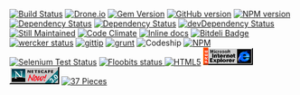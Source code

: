 [![Build Status](https://travis-ci.org/artemave/37-pieces-of-flair.png)](https://travis-ci.org/artemave/37-pieces-of-flair)
[![Drone.io](https://drone.io/github.com/joshski/37-pieces-of-flair/status.png)](https://drone.io/github.com/joshski/37-pieces-of-flair/latest)
[![Gem Version](https://badge.fury.io/rb/37-pieces-of-flair.png)](http://badge.fury.io/rb/37-pieces-of-flair)
[![GitHub version](https://badge.fury.io/gh/artemave%2F37-pieces-of-flair.png)](http://badge.fury.io/gh/artemave%2F37-pieces-of-flair)
[![NPM version](https://badge.fury.io/js/37-pieces-of-flair.png)](http://badge.fury.io/js/37-pieces-of-flair)
[![Dependency Status](https://gemnasium.com/artemave/37-pieces-of-flair.png)](https://gemnasium.com/artemave/37-pieces-of-flair)
[![Dependency Status](https://david-dm.org/artemave/37-pieces-of-flair.png)](https://david-dm.org/artemave/37-pieces-of-flair)
[![devDependency Status](https://david-dm.org/artemave/37-pieces-of-flair/dev-status.png)](https://david-dm.org/artemave/37-pieces-of-flair#info=devDependencies)
[![Still Maintained](http://stillmaintained.com/artemave/37-pieces-of-flair.png)](http://stillmaintained.com/artemave/37-pieces-of-flair)
[![Code Climate](https://codeclimate.com/github/artemave/37-pieces-of-flair.png)](https://codeclimate.com/github/artemave/37-pieces-of-flair)
[![Inline docs](http://inch-pages.github.io/github/artemave/37-pieces-of-flair.png)](http://inch-pages.github.io/github/artemave/37-pieces-of-flair)
[![Bitdeli Badge](https://d2weczhvl823v0.cloudfront.net/artemave/37-pieces-of-flair/trend.png)](https://bitdeli.com/free "Bitdeli Badge")
[![wercker status](https://app.wercker.com/status/dbb3610426d65fd5699570ca58f942ce/s/master "wercker status")](https://app.wercker.com/project/bykey/dbb3610426d65fd5699570ca58f942ce)
[![gittip](http://img.shields.io/gittip/artemave.svg)](http://img.shields.io/gittip/artemave.svg)
[![grunt](https://cdn.gruntjs.com/builtwith.png)](http://www.gruntjs.com)
![Codeship](https://www.codeship.io/projects/2fd6ac80-8d30-0131-79d8-6e593527c391/status)
[![NPM](https://nodei.co/npm/37-pieces-of-flair.png?mini=true)](https://nodei.co/npm/37-pieces-of-flair/)
[![Selenium Test Status](https://saucelabs.com/buildstatus/artemave)](https://saucelabs.com/u/artemave)
<a href="http://floobits.com/artemave/37-pieces-of-flair/redirect">
  <img alt="Floobits status" width="100" height="40" src="http://floobits.com/artemave/37-pieces-of-flair.png" />
</a>
[![HTML5](http://www.w3.org/html/logo/downloads/HTML5_Badge_32.png)](http://www.w3.org/TR/html5/)
[![Internet Explorer](images/ie.gif?raw=true)](http://en.wikipedia.org/wiki/Internet_Explorer)
[![Netscape Navigator](images/netscape.gif?raw=true)](http://en.wikipedia.org/wiki/Netscape_Navigator)
[![37 Pieces](http://img.shields.io/badge/37-pieces%20of%20flair-brightgreen.svg)](https://github.com/artemave/37-pieces-of-flair)
